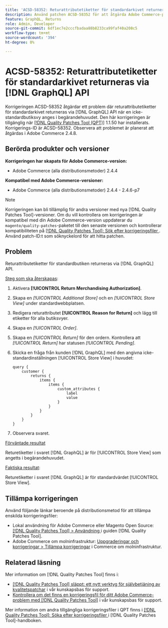 ```yaml
---
title: 'ACSD-58352: Returattributetiketter för standardarkivet returneras via [!DNL GraphQL] API'
description: Använd patchen ACSD-58352 för att åtgärda Adobe Commerce-problemet där returattributetiketter för standardbutiken returneras via  [!DNL GraphQL] API när en icke-standardbutiksvy anges i begärandehuvudet.
feature: GraphQL, Returns
role: Admin, Developer
source-git-commit: 6df1ec7e2cccfbadaa88b8233ca99faf40a208c5
workflow-type: tm+mt
source-wordcount: '394'
ht-degree: 0%

---
```



# ACSD-58352: Returattributetiketter för standardarkivet returneras via [!DNL GraphQL] API

Korrigeringen ACSD-58352 åtgärdar ett problem där returattributetiketter för standardarkivet returneras via [!DNL GraphQL] API när en icke-standardbutiksvy anges i begärandehuvudet. Den här korrigeringen är tillgänglig när [[!DNL Quality Patches Tool (QPT)]](/help/announcements/adobe-commerce-announcements/magento-quality-patches-released-new-tool-to-self-serve-quality-patches.md) 1.1.50 har installerats. Korrigerings-ID är ACSD-58352. Observera att problemet är planerat att åtgärdas i Adobe Commerce 2.4.8.

## Berörda produkter och versioner

**Korrigeringen har skapats för Adobe Commerce-version:**

* Adobe Commerce (alla distributionsmetoder) 2.4.4

**Kompatibel med Adobe Commerce-versioner:**

* Adobe Commerce (alla distributionsmetoder) 2.4.4 - 2.4.6-p7

>[!NOTE]
>
>Korrigeringen kan bli tillämplig för andra versioner med nya [!DNL Quality Patches Tool]-versioner. Om du vill kontrollera om korrigeringen är kompatibel med din Adobe Commerce-version uppdaterar du `magento/quality-patches`-paketet till den senaste versionen och kontrollerar kompatibiliteten på [[!DNL Quality Patches Tool]: Sök efter korrigeringsfiler ](https://experienceleague.adobe.com/tools/commerce-quality-patches/index.html?lang=sv-SE). Använd patch-ID:t som söknyckelord för att hitta patchen.

## Problem

Returattributetiketter för standardbutiken returneras via [!DNL GraphQL] API.

<u>Steg som ska återskapas</u>:

1. Aktivera **[!UICONTROL Return Merchandising Authorization]**.
1. Skapa en *[!UICONTROL Additional Store]* och en *[!UICONTROL Store View]* under standardwebbplatsen.
1. Redigera returattributet **[!UICONTROL Reason for Return]** och lägg till etiketter för alla butiksvyer.
1. Skapa en *[!UICONTROL Order]*.
1. Skapa en *[!UICONTROL Return]* för den ordern. Kontrollera att *[!UICONTROL Return]* har statusen *[!UICONTROL Pending]*.
1. Skicka en fråga från kunden [!DNL GraphQL] med den angivna icke-standardinställningen [!UICONTROL Store View] i huvudet:

   ```
   query {
       customer {
           returns {
               items {
                   items {
                       custom_attributes {
                           label
                           value
                       }
                   }
               }
           }
       }
   }
   ```

1. Observera svaret.

<u>Förväntade resultat</u>

Returetiketter i svaret [!DNL GraphQL] är för [!UICONTROL Store View] som angetts i begärandehuvudet.

<u>Faktiska resultat</u>:

Returetiketter i svaret [!DNL GraphQL] är för standardvärdet [!UICONTROL Store View].

## Tillämpa korrigeringen

Använd följande länkar beroende på distributionsmetod för att tillämpa enskilda korrigeringsfiler:

* Lokal användning för Adobe Commerce eller Magento Open Source: [[!DNL Quality Patches Tool] > Användning ](https://experienceleague.adobe.com/docs/commerce-operations/tools/quality-patches-tool/usage.html?lang=sv-SE) i guiden [!DNL Quality Patches Tool].
* Adobe Commerce om molninfrastruktur: [Uppgraderingar och korrigeringar > Tillämpa korrigeringar](https://experienceleague.adobe.com/docs/commerce-cloud-service/user-guide/develop/upgrade/apply-patches.html?lang=sv-SE) i Commerce om molninfrastruktur.

## Relaterad läsning

Mer information om [!DNL Quality Patches Tool] finns i:

* [[!DNL Quality Patches Tool] släppt: ett nytt verktyg för självbetjäning av kvalitetspatchar](/help/announcements/adobe-commerce-announcements/magento-quality-patches-released-new-tool-to-self-serve-quality-patches.md) i vår kunskapsbas för support.
* [Kontrollera om det finns en korrigeringsfil för ditt Adobe Commerce-problem med  [!DNL Quality Patches Tool]](/help/support-tools/patches-available-in-qpt-tool/check-patch-for-magento-issue-with-magento-quality-patches.md) i vår kunskapsbas för support.

Mer information om andra tillgängliga korrigeringsfiler i QPT finns i [[!DNL Quality Patches Tool]: Söka efter korrigeringsfiler ](https://experienceleague.adobe.com/tools/commerce-quality-patches/index.html?lang=sv-SE) i [!DNL Quality Patches Tool]-handboken.

